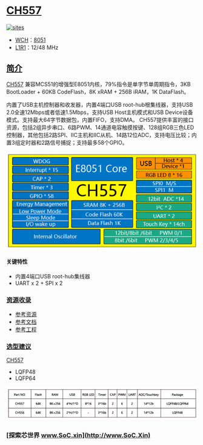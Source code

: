 ﻿# [CH557](https://github.com/SoCXin/CH557)

[![sites](http://182.61.61.133/link/resources/SoC.png)](http://www.SoC.Xin)

* [WCH](http://www.wch.cn/)：[8051](https://github.com/SoCXin/8051)
* [L1R1](https://github.com/SoCXin/Level)：12/48 MHz

## [简介](https://github.com/SoCXin/CH557/wiki)

[CH557](https://github.com/SoCXin/CH557) 兼容MCS51的增强型E8051内核，79%指令是单字节单周期指令，3KB BootLoader + 60KB CodeFlash，8K xRAM + 256B iRAM，1K DataFlash。

内置了USB主机控制器和收发器，内置4端口USB root-hub根集线器，支持USB 2.0全速12Mbps或者低速1.5Mbps，支持USB Host主机模式和USB Device设备模式。支持最大64字节数据包，内置FIFO，支持DMA。
CH557提供丰富的接口资源，包括2组异步串口、6路PWM、14通道电容触摸按键、128组RGB三色LED控制器，其他包括2路SPI、IIC主机和IIC从机、14路12位ADC，支持电压比较；内置3组定时器和2路信号捕捉；支持最多58个GPIO。

[![sites](docs/CH557.png)](http://www.wch.cn/products/CH557.html)

#### 关键特性

* 内置4端口USB root-hub集线器
* UART x 2 + SPI x 2

### [资源收录](https://github.com/SoCXin)

* [参考资源](src/)
* [参考文档](docs/)
* [参考工程](project/)

### [选型建议](https://github.com/SoCXin)

[CH557](https://github.com/SoCXin/CH557)

* LQFP48
* LQFP64

[![sites](docs/list.png)](http://www.wch.cn/products/CH557.html)

### [探索芯世界 www.SoC.xin](http://www.SoC.Xin)
